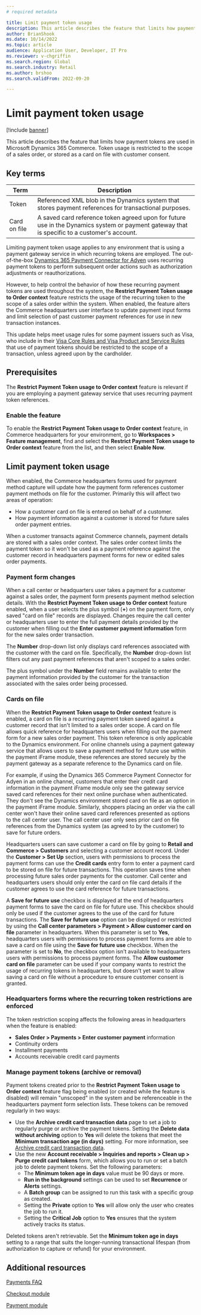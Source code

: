```yaml
---
# required metadata

title: Limit payment token usage
description: This article describes the feature that limits how payment tokens are used in Microsoft Dynamics 365 Commerce.
author: BrianShook
ms.date: 10/14/2022
ms.topic: article
audience: Application User, Developer, IT Pro
ms.reviewer: v-chgriffin
ms.search.region: Global
ms.search.industry: Retail
ms.author: brshoo
ms.search.validFrom: 2022-09-20

---
```


# Limit payment token usage

[!include [banner](includes/banner.md)]

This article describes the feature that limits how payment tokens are used in Microsoft Dynamics 365 Commerce. Token usage is restricted to the scope of a sales order, or stored as a card on file with customer consent.

## Key terms

| Term | Description |
|---|---|
| Token | Referenced XML blob in the Dynamics system that stores payment references for transactional purposes. |
| Card on file | A saved card reference token agreed upon for future use in the Dynamics system or payment gateway that is specific to a customer's account. |

Limiting payment token usage applies to any environment that is using a payment gateway service in which recurring tokens are employed. The out-of-the-box [Dynamics 365 Payment Connector for Adyen](adyen-connector.md) uses recurring payment tokens to perform subsequent order actions such as authorization adjustments or reauthorizations. 

However, to help control the behavior of how these recurring payment tokens are used throughout the system, the **Restrict Payment Token usage to Order context** feature restricts the usage of the recurring token to the scope of a sales order within the system. When enabled, the feature alters the Commerce headquarters user interface to update payment input forms and limit selection of past customer payment references for use in new transaction instances. 

This update helps meet usage rules for some payment issuers such as Visa, who include in their [Visa Core Rules and Visa Product and Service Rules](https://usa.visa.com/content/dam/VCOM/download/about-visa/visa-rules-public.pdf) that use of payment tokens should be restricted to the scope of a transaction, unless agreed upon by the cardholder.

## Prerequisites

The **Restrict Payment Token usage to Order context** feature is relevant if you are employing a payment gateway service that uses recurring payment token references. 

### Enable the feature

To enable the **Restrict Payment Token usage to Order context** feature, in Commerce headquarters for your environment, go to **Workspaces \> Feature management**, find and select the  **Restrict Payment Token usage to Order context** feature from the list, and then select **Enable Now**.

## Limit payment token usage

When enabled, the Commerce headquarters forms used for payment method capture will update how the payment form references customer payment methods on file for the customer. Primarily this will affect two areas of operation: 

- How a customer card on file is entered on behalf of a customer.
- How payment information against a customer is stored for future sales order payment entries.

When a customer transacts against Commerce channels, payment details are stored with a sales order context. The sales order context limits the payment token so it won't be used as a payment reference against the customer record in headquarters payment forms for new or edited sales order payments. 

### Payment form changes

When a call center or headquarters user takes a payment for a customer against a sales order, the payment form presents payment method selection details. With the **Restrict Payment Token usage to Order context** feature enabled, when a user selects the plus symbol (**+**) on the payment form, only saved "card on file" records are displayed. Changes require the call center or headquarters user to enter the full payment details provided by the customer when filling out the **Enter customer payment information** form for the new sales order transaction. 

The **Number** drop-down list only displays card references associated with the customer with the card on file. Specifically, the **Number** drop-down list filters out any past payment references that aren't scoped to a sales order. 

The plus symbol under the **Number** field remains available to enter the payment information provided by the customer for the transaction associated with the sales order being processed. 

### Cards on file

When the **Restrict Payment Token usage to Order context** feature is enabled, a card on file is a recurring payment token saved against a customer record that isn't limited to a sales order scope. A card on file allows quick reference for headquarters users when filling out the payment form for a new sales order payment. This token reference is only applicable to the Dynamics environment. For online channels using a payment gateway service that allows users to save a payment method for future use within the payment iFrame module, these references are stored securely by the payment gateway as a separate reference to the Dynamics card on file. 

For example, if using the Dynamics 365 Commerce Payment Connector for Adyen in an online channel, customers that enter their credit card information in the payment iFrame module only see the gateway service saved card references for their next online purchase when authenticated. They don't see the Dynamics environment stored card on file as an option in the payment iFrame module. Similarly, shoppers placing an order via the call center won't have their online saved card references presented as options to the call center user. The call center user only sees prior card on file references from the Dynamics system (as agreed to by the customer) to save for future orders.

Headquarters users can save customer a card on file by going to **Retail and Commerce \> Customers** and selecting a customer account record. Under the **Customer \> Set Up** section, users with permissions to process the payment forms can use the **Credit cards** entry form to enter a payment card to be stored on file for future transactions. This operation saves time when processing future sales order payments for the customer. Call center and headquarters users should only enter the card on file card details if the customer agrees to use the card reference for future transactions.

A **Save for future use** checkbox is displayed at the end of headquarters payment forms to save the card on file for future use. This checkbox should only be used if the customer agrees to the use of the card for future transactions. The **Save for future use** option can be displayed or restricted by using the **Call center parameters \> Payment \> Allow customer card on file** parameter in headquarters. When this parameter is set to **Yes**, headquarters users with permissions to process payment forms are able to save a card on file using the **Save for future use** checkbox. When the parameter is set to **No**, the checkbox option isn't available to headquarters users with permissions to process payment forms. The **Allow customer card on file** parameter can be used if your company wants to restrict the usage of recurring tokens in headquarters, but doesn't yet want to allow saving a card on file without a procedure to ensure customer consent is granted.

### Headquarters forms where the recurring token restrictions are enforced

The token restriction scoping affects the following areas in headquarters when the feature is enabled:

- **Sales Order \> Payments \> Enter customer payment** information
- Continuity orders
- Installment payments
- Accounts receivable credit card payments

### Manage payment tokens (archive or removal)

Payment tokens created prior to the **Restrict Payment Token usage to Order context** feature flag being enabled (or created while the feature is disabled) will remain "unscoped" in the system and be referenceable in the headquarters payment form selection lists. These tokens can be removed regularly in two ways:

- Use the **Archive credit card transaction data** page to set a job to regularly purge or archive the payment tokens. Setting the **Delete data without archiving** option to **Yes** will delete the tokens that meet the **Minimum transaction age (in days)** setting. For more information, see [Archive credit card transaction data](archive-cc-data.md).
- Use the new **Account receivable \> Inquiries and reports \> Clean up \> Purge credit card tokens** form, which allows you to run or set a batch job to delete payment tokens. Set the following parameters:
  - The **Minimum token age in days** value must be 90 days or more.
  - **Run in the background** settings can be used to set **Recurrence** or **Alerts** settings.
  - A **Batch group** can be assigned to run this task with a specific group as created.
  - Setting the **Private** option to **Yes** will allow only the user who creates the job to run it.
  - Setting the **Critical Job** option to **Yes** ensures that the system actively tracks its status. 
 
Deleted tokens aren't retrievable. Set the **Minimum token age in days** setting to a range that suits the longer-running transactional lifespan (from authorization to capture or refund) for your environment.

## Additional resources

[Payments FAQ](payments-retail.md)

[Checkout module](../add-checkout-module.md)

[Payment module](../payment-module.md)
